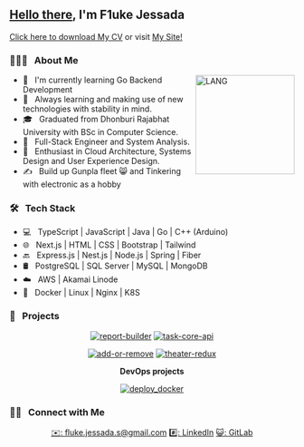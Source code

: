 <h2><a href="https://youtu.be/rEq1Z0bjdwc" target="_blank">Hello there</a>, I'm F1uke Jessada</h2>

<a href="https://docs.google.com/document/u/0/export?format=pdf&id=11EFGDDa-cO9DNOvqLdwPdm1iTv_SHz9vAkBEL9-mQuM&token=AC4w5Vi2I0y_Fpt8R5Tb2RPpoGOmVpLW-Q:1727007743758&ouid=117416985708759544618&includes_info_params=true&usp=docs_home&cros_files=false" target="_blank">Click here to download My CV</a> or visit <a href="https://flukejs.com" target="_blank">My Site!</a>

<h3>👨🏻‍💻 &nbsp; About Me</h3>
<img align="right" alt="LANG" src="https://lh3.googleusercontent.com/a/ACg8ocINEANPAqSVaM6m37Zq3hSNzBXgSOYS6UdOrb7X_qLuXg=s288-c-no" width="175"/>

- 🔭 &nbsp; I'm currently learning Go Backend Development
- 🤔 &nbsp; Always learning and making use of new technologies with stability in mind.
- 🎓 &nbsp; Graduated from Dhonburi Rajabhat University with BSc in Computer Science.
- 💼 &nbsp; Full-Stack Engineer and System Analysis.
- 🌱 &nbsp; Enthusiast in Cloud Architecture, Systems Design and User Experience Design.
- ✍️ &nbsp; Build up Gunpla fleet 😸 and Tinkering with electronic as a hobby

<h3>🛠 &nbsp; Tech Stack</h3>
<!-- <img align="right" alt="LANG" src="https://github-readme-stats.vercel.app/api/top-langs/?username=lzy3me&layout=compact"/> -->

- 💻 &nbsp; TypeScript | JavaScript | Java | Go | C++ (Arduino)
- 🌐 &nbsp; Next.js | HTML | CSS | Bootstrap | Tailwind
- 🔙 &nbsp; Express.js | Nest.js | Node.js | Spring | Fiber
- 🛢 &nbsp; PostgreSQL | SQL Server | MySQL | MongoDB
- ☁️ &nbsp; AWS | Akamai Linode
- 🚢 &nbsp; Docker | Linux | Nginx | K8S

<h3>📂 &nbsp; Projects</h3>
<div align="center">

[![report-builder](https://github-readme-stats.vercel.app/api/pin/?username=lzy3me&repo=report-builder&description_lines_count=1)](https://github.com/lzy3me/report-builder)
[![task-core-api](https://github-readme-stats.vercel.app/api/pin/?username=lzy3me&repo=task-core-api&description_lines_count=1)](https://github.com/lzy3me/task-core-api)

[![add-or-remove](https://github-readme-stats.vercel.app/api/pin/?username=lzy3me&repo=add-or-remove&description_lines_count=1)](https://github.com/lzy3me/add-or-remove)
[![theater-redux](https://github-readme-stats.vercel.app/api/pin/?username=lzy3me&repo=theater-redux&description_lines_count=1)](https://github.com/lzy3me/theater-redux)

__DevOps projects__

[![deploy_docker](https://github-readme-stats.vercel.app/api/gist?id=ca85e7214bdc45bcf150bc6f569fb382&description_lines_count=1)](https://gist.github.com/lzy3me/ca85e7214bdc45bcf150bc6f569fb382)

</div>

<h3>🤝🏻 &nbsp; Connect with Me</h3>
<div align="center">

  [✉️: fluke.jessada.s@gmail.com](mailto:fluke.jessada.s@gmail.com)
  [#️⃣: LinkedIn](https://linkedin.com/in/jessada-supapsuntorn-4a2a83182/)
  [😺: GitLab](https://gitlab.com/fluke.jessada.s)
  
</div>
